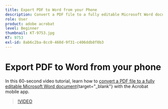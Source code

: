 ```yaml
---
title: Export PDF to Word from your Phone
description: Convert a PDF file to a fully editable Microsoft Word document with the Acrobat mobile app
role: User
product: adobe acrobat
level: Beginner
thumbnail: KT-9753.jpg
KT: 9753
exl-id: 8ab6c2ba-8cc0-460d-9f31-c406ddb8f0b3
---
```

# Export PDF to Word from your phone

In this 60-second video tutorial, learn how to [convert a PDF file to a fully editable Microsoft Word document](https://www.adobe.com/acrobat/online/pdf-to-word.html){target="_blank"} with the Acrobat mobile app.

>[!VIDEO](https://video.tv.adobe.com/v/340214?quality=12&learn=on&hidetitle=true)
